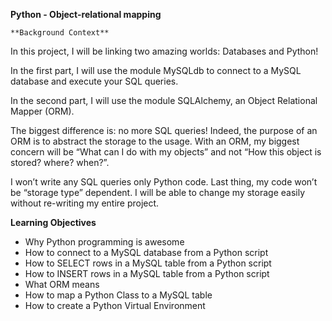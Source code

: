 **Python - Object-relational mapping**

	**Background Context**
In this project, I will be linking two amazing worlds: Databases and Python!

In the first part, I will use the module MySQLdb to connect to a MySQL database and execute your SQL queries.

In the second part, I will use the module SQLAlchemy, an Object Relational Mapper (ORM).

The biggest difference is: no more SQL queries! Indeed, the purpose of an ORM is to abstract the storage to the usage. With an ORM, my  biggest concern will be “What can I do with my objects” and not “How this object is stored? where? when?”.

I won’t write any SQL queries only Python code. Last thing, my code won’t be “storage type” dependent. I will be able to change my storage easily without re-writing my entire project.


**Learning Objectives**

* Why Python programming is awesome
* How to connect to a MySQL database from a Python script
* How to SELECT rows in a MySQL table from a Python script
* How to INSERT rows in a MySQL table from a Python script
* What ORM means
* How to map a Python Class to a MySQL table
* How to create a Python Virtual Environment
